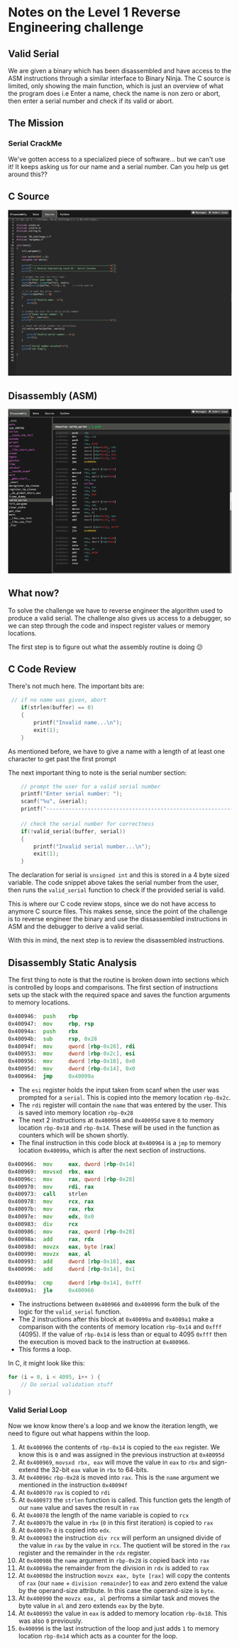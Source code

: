 # Notes on the Level 1 Reverse Engineering challenge 
## Valid Serial
 
We are given a binary which has been disassembled and have access to the ASM instructions through a similar interface to Binary Ninja. The C source is limited, only showing the main function, which is just an overview of what the program does i.e Enter a name, check the name is non zero or abort, then enter a serial number and check if its valid or abort.

## The Mission
### Serial CrackMe
We've gotten access to a specialized piece of software... but we can't use it! It keeps asking us for our name and a serial number. Can you help us get around this?? 

## C Source

![](images/valid-serial-C-source-code.png)

## Disassembly (ASM)

![](images/valid-serial-disassembly.png)

## What now?

To solve the challenge we have to reverse engineer the algorithm used to produce a valid serial. The challenge also gives us access to a debugger, so we can step through the code and inspect register values or memory locations. 

The first step is to figure out what the assembly routine is doing :confused:

## C Code Review
There's not much here. The important bits are:

```c
 // if no name was given, abort
    if(strlen(buffer) == 0)
    {
        printf("Invalid name...\n");
        exit(1);
    }
```
As mentioned before, we have to give a name with a length of at least one character to get past the first prompt

The next important thing to note is the serial number section:

```c
    // prompt the user for a valid serial number
    printf("Enter serial number: ");
    scanf("%u", &serial);
    printf("------------------------------------------------------------\n");

    // check the serial number for correctness
    if(!valid_serial(buffer, serial))
    {
        printf("Invalid serial number...\n");
        exit(1);
    }
```
The declaration for serial is `unsigned int` and this is stored in a 4 byte sized variable. The code snippet above takes the serial number from the user, then runs the `valid_serial` function to check if the provided serial is valid.

This is where our C code review stops, since we do not have access to anymore C source files. This makes sense, since the point of the challenge is to reverse engineer the binary and use the dissassembled instructions in ASM and the debugger to derive a valid serial. 

With this in mind, the next step is to review the disassembled instructions.

## Disassembly Static Analysis

The first thing to note is that the routine is broken down into sections which is controlled by loops and comparisons. The first section of instructions sets up the stack with the required space and saves the function arguments to memory locations.

```asm
0x400946:  push    rbp
0x400947:  mov     rbp, rsp
0x40094a:  push    rbx
0x40094b:  sub     rsp, 0x28
0x40094f:  mov     qword [rbp-0x28], rdi
0x400953:  mov     dword [rbp-0x2c], esi
0x400956:  mov     dword [rbp-0x18], 0x0
0x40095d:  mov     dword [rbp-0x14], 0x0
0x400964:  jmp     0x40099a
```
- The `esi` register holds the input taken from scanf when the user was prompted for a `serial`. This is copied into the memory location `rbp-0x2c`.
- The `rdi` register will contain the `name` that was entered by the user. This is saved into memory location `rbp-0x28`
- The next 2 instructions at `0x400956` and `0x40095d` save `0` to memory location `rbp-0x18` and `rbp-0x14`. These will be used in the function as counters which will be shown shortly.
- The final instruction in this code block at `0x400964` is a `jmp` to memory location `0x40099a`, which is after the next section of instructions.

```asm
0x400966:  mov     eax, dword [rbp-0x14]
0x400969:  movsxd  rbx, eax
0x40096c:  mov     rax, qword [rbp-0x28]
0x400970:  mov     rdi, rax
0x400973:  call    strlen
0x400978:  mov     rcx, rax
0x40097b:  mov     rax, rbx
0x40097e:  mov     edx, 0x0
0x400983:  div     rcx
0x400986:  mov     rax, qword [rbp-0x28]
0x40098a:  add     rax, rdx
0x40098d:  movzx   eax, byte [rax]
0x400990:  movzx   eax, al
0x400993:  add     dword [rbp-0x18], eax
0x400996:  add     dword [rbp-0x14], 0x1
```

```asm
0x40099a:  cmp     dword [rbp-0x14], 0xfff
0x4009a1:  jle     0x400966
```

- The instructions between `0x400966` and `0x400996` form the bulk of the logic for the `valid_serial` function. 
- The 2 instructions after this block at `0x40099a` and `0x4009a1` make a comparison with the contents of memory location `rbp-0x14` and `0xfff` (4095). If the value of `rbp-0x14` is less than or equal to 4095 `0xfff` then the execution is moved back to the instruction at `0x400966`. 
- This forms a loop.

In C, it might look like this:

```c
for (i = 0, i < 4095, i++ ) {
    // Do serial validation stuff
}
```
### Valid Serial Loop 

Now we know know there's a loop and we know the iteration length, we need to figure out what happens within the loop.

1. At `0x400966` the contents of `rbp-0x14` is copied to the `eax` register. We know this is `0` and was assigned in the previous instruction at `0x40095d`
2. At `0x400969`, `movsxd rbx, eax` will move the value in `eax` to `rbx` and sign-extend the 32-bit `eax` value in `rbx` to 64-bits.
3. At `0x40096c` `rbp-0x28` is moved into `rax`. This is the `name` argument we mentioned in the instruction `0x40094f`
4. At `0x400970` `rax` is copied to `rdi`
5. At `0x400973` the `strlen` function is called. This function gets the length of our `name` value and saves the result in `rax`
6. At `0x40078` the length of the name variable is copied to `rcx`
7. At `0x40097b` the value in `rbx` (`0` in this first iteration)  is copied to `rax`
8. At `0x40097e` `0` is copied into `edx`.
9. At `0x400983` the instruction `div rcx` will perform an unsigned divide of the value in `rax` by the value in `rcx`. The quotient will be stored in the `rax` register and the remainder in the `rdx` register.
10. At `0x400986` the `name` argument in `rbp-0x28` is copied back into `rax`
11. At `0x40098a` the remainder from the division in `rdx` is added to `rax`
12. At `0x40098d` the instruction `movzx eax, byte [rax]` will copy the contents of `rax` (our `name` + `division remainder`) to `eax` and zero extend the value by the operand-size attribute. In this case the operand-size is `byte`.
13. At `0x400990` the `movzx eax, al` perfroms a similar task and moves the byte value in `al` and zero extends `eax` by the byte.
14. At `0x400993` the value in `eax` is added to memory location `rbp-0x18`. This was also `0` previously.
15. `0x400996` is the last instruction of the loop and just adds `1` to memory location `rbp-0x14` which acts as a counter for the loop.

